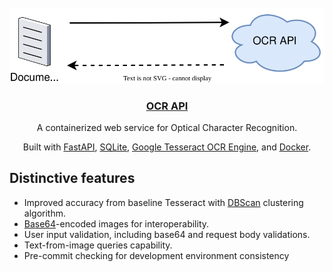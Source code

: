 
<!-- PROJECT LOGO -->
<br />
<div align="center">
  <img src="https://github.com/SteveKhoa/ocr-api-backend/blob/main/ocrapi.svg"> 
  <a href="https://github.com/SteveKhoa/hackhcmc">
    <h3 align="center">OCR API</h3>
  </a>

  <p align="center">
    A containerized web service for Optical Character Recognition. 
    
  Built with <a href="https://fastapi.tiangolo.com/">FastAPI</a>, <a href="https://www.sqlite.org/index.html">SQLite</a>, <a href="https://github.com/tesseract-ocr/tesseract">Google Tesseract OCR Engine</a>, and <a href="https://www.docker.com/">Docker</a>.
  </p>
</div>

## Distinctive features

- Improved accuracy from baseline Tesseract with [DBScan](https://en.wikipedia.org/wiki/DBSCAN) clustering algorithm.
- [Base64](https://datatracker.ietf.org/doc/html/rfc4648#section-4)-encoded images for interoperability.
- User input validation, including base64 and request body validations.
- Text-from-image queries capability.
- Pre-commit checking for development environment consistency
